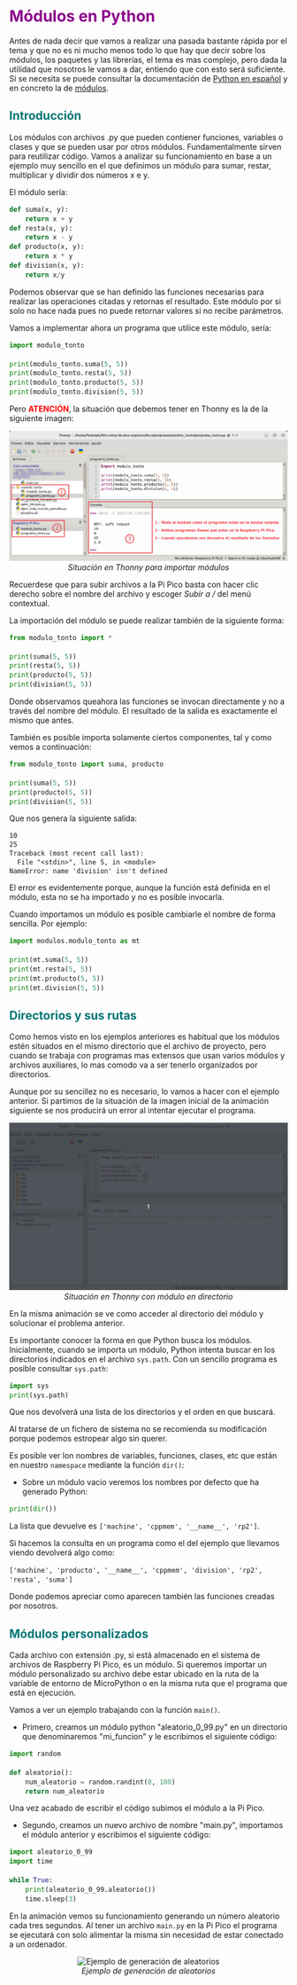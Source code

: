 # <FONT COLOR=#8B008B>Módulos en Python</font>
Antes de nada decir que vamos a realizar una pasada bastante rápida por el tema y que no es ni mucho menos todo lo que hay que decir sobre los módulos, los paquetes y las librerías, el tema es mas complejo, pero dada la utilidad que nosotros le vamos a dar, entiendo que con esto será suficiente. Si se necesita se puede consultar la documentación de [Python en español](https://www.python.org/) y en concreto la de [módulos](https://docs.python.org/es/3/tutorial/modules.html).

## <FONT COLOR=#007575>**Introducción**</font>
Los módulos con archivos .py que pueden contiener funciones, variables o clases y que se pueden usar por otros módulos. Fundamentalmente sirven para reutilizar código. Vamos a analizar su funcionamiento en base a un ejemplo muy sencillo en el que definimos un módulo para sumar, restar, multiplicar y dividir dos números x e y.

El módulo sería:

~~~py
def suma(x, y):
    return x + y
def resta(x, y):
    return x - y
def producto(x, y):
    return x * y
def division(x, y):
    return x/y
~~~

Podemos observar que se han definido las funciones necesarias para realizar las operaciones citadas y retornas el resultado. Este módulo por si solo no hace nada pues no puede retornar valores si no recibe parámetros.

Vamos a implementar ahora un programa que utilice este módulo, sería:

~~~py
import modulo_tonto

print(modulo_tonto.suma(5, 5))
print(modulo_tonto.resta(5, 5))
print(modulo_tonto.producto(5, 5))
print(modulo_tonto.division(5, 5))
~~~

Pero <FONT COLOR=#FF0000>**ATENCIÓN**</font>, la situación que debemos tener en Thonny es la de la siguiente imagen:

<center>

![Situación en Thonny para importar módulos](../img/up/programa_tonto.png)  
*Situación en  Thonny para importar módulos*

</center>

Recuerdese que para subir archivos a la Pi Pico basta con hacer clic derecho sobre el nombre del archivo y escoger *Subir a  /* del menú contextual.

La importación del módulo se puede realizar también de la siguiente forma:

~~~py
from modulo_tonto import *

print(suma(5, 5))
print(resta(5, 5))
print(producto(5, 5))
print(division(5, 5))
~~~

Donde observamos queahora las funciones se invocan directamente y no a través del nombre del módulo. El resultado de la salida es exactamente el mismo que antes.

También es posible importa solamente ciertos componentes, tal y como vemos a continuación:

~~~py
from modulo_tonto import suma, producto

print(suma(5, 5))
print(producto(5, 5))
print(division(5, 5))
~~~

Que nos genera la siguiente salida:

~~~
10
25
Traceback (most recent call last):
  File "<stdin>", line 5, in <module>
NameError: name 'division' isn't defined
~~~

El error es evidentemente porque, aunque la función está definida en el módulo, esta no se ha importado y no es posible invocarla.

Cuando importamos un módulo es posible cambiarle el nombre de forma sencilla. Por ejemplo:

~~~py
import modulos.modulo_tonto as mt

print(mt.suma(5, 5))
print(mt.resta(5, 5))
print(mt.producto(5, 5))
print(mt.division(5, 5))
~~~

## <FONT COLOR=#007575>**Directorios y sus rutas**</font>
Como hemos visto en los ejemplos anteriores es habitual que los módulos estén situados en el mismo directorio que el archivo de proyecto, pero cuando se trabaja con programas mas extensos que usan varios módulos y archivos auxiliares, lo mas comodo va a ser tenerlo organizados por directorios.

Aunque por su sencillez no es necesario, lo vamos a hacer con el ejemplo anterior. Si partimos de la situación de la imagen inicial de la animación siguiente se nos producirá un error al intentar ejecutar el programa.

<center>

![Situación en Thonny con módulo en directorio](../img/up/modulo_tonto_dir.gif)  
*Situación en Thonny con módulo en directorio*

</center>

En la misma animación se ve como acceder al directorio del módulo y solucionar el problema anterior.

Es importante conocer la forma en que Python busca los módulos. Inicialmente, cuando se importa un módulo, Python intenta buscar en los directorios indicados en el archivo ```sys.path```. Con un sencillo programa es posible consultar ```sys.path```:

~~~py
import sys
print(sys.path)
~~~

Que nos devolverá una lista de los directorios y el orden en que buscará.

Al tratarse de un fichero de sistema no se recomienda su modificación porque podemos estropear algo sin querer.

Es posible ver lon nombres de variables, funciones, clases, etc que están en nuestro ```namespace``` mediante la función ```dir()```:

* Sobre un módulo vacio veremos los nombres por defecto que ha generado Python:

~~~py
print(dir())
~~~

La lista que devuelve es ```['machine', 'cppmem', '__name__', 'rp2']```.

Si hacemos la consulta en un programa como el del ejemplo que llevamos viendo devolverá algo como:

```['machine', 'producto', '__name__', 'cppmem', 'division', 'rp2', 'resta', 'suma']```

Donde podemos apreciar como aparecen también las funciones creadas por nosotros.

## <FONT COLOR=#007575>**Módulos personalizados**</font>
Cada archivo con extensión .py, si está almacenado en el sistema de archivos de Raspberry Pi Pico, es un módulo. Si queremos importar un módulo personalizado su archivo debe estar ubicado en la ruta de la variable de entorno de MicroPython o en la misma ruta que el programa que está en ejecución.

Vamos a ver un ejemplo trabajando con la función ```main()```. 

* Primero, creamos un módulo python "aleatorio_0_99.py" en un directorio que denominaremos "mi_funcion" y le escribimos el siguiente código:

~~~py
import random

def aleatorio():
    num_aleatorio = random.randint(0, 100)
    return num_aleatorio
~~~

Una vez acabado de escribir el código subimos el módulo a la Pi Pico.

* Segundo, creamos un nuevo archivo de nombre "main.py", importamos el módulo anterior y escribimos el siguiente código:

~~~py
import aleatorio_0_99
import time

while True:
    print(aleatorio_0_99.aleatorio())
    time.sleep(3)
~~~

En la animación vemos su funcionamiento generando un número aleatorio cada tres segundos. Al tener un archivo ```main.py``` en la Pi Pico el programa se ejecutará con solo alimentar la misma sin necesidad de estar conectado a un ordenador.

<center>

![Ejemplo de generación de aleatorios](../img/up/generando_aleatorios.gif)  
*Ejemplo de generación de aleatorios*

</center>
